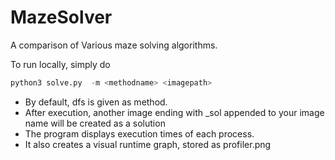 # MazeSolver
A comparison of Various maze solving algorithms.


To run locally, simply do
```python
python3 solve.py  -m <methodname> <imagepath> 
```

* By default, dfs is given as method.
* After execution, another image ending with _sol appended to your image name will be created as a solution
* The program  displays execution times of each process.
* It also creates a visual runtime graph, stored as profiler.png

